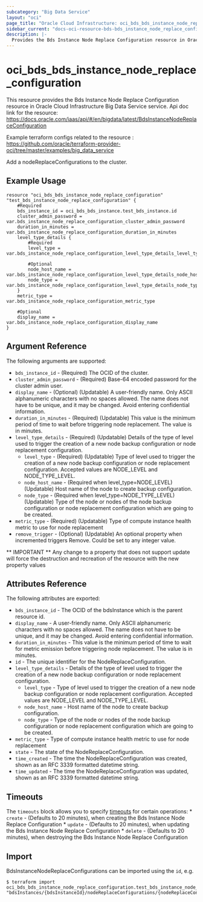 ```yaml
---
subcategory: "Big Data Service"
layout: "oci"
page_title: "Oracle Cloud Infrastructure: oci_bds_bds_instance_node_replace_configuration"
sidebar_current: "docs-oci-resource-bds-bds_instance_node_replace_configuration"
description: |-
  Provides the Bds Instance Node Replace Configuration resource in Oracle Cloud Infrastructure Big Data Service service
---
```


# oci_bds_bds_instance_node_replace_configuration
This resource provides the Bds Instance Node Replace Configuration resource in Oracle Cloud Infrastructure Big Data Service service.
Api doc link for the resource: https://docs.oracle.com/iaas/api/#/en/bigdata/latest/BdsInstanceNodeReplaceConfiguration

Example terraform configs related to the resource : https://github.com/oracle/terraform-provider-oci/tree/master/examples/big_data_service

Add a nodeReplaceConfigurations to the cluster.


## Example Usage

```hcl
resource "oci_bds_bds_instance_node_replace_configuration" "test_bds_instance_node_replace_configuration" {
	#Required
	bds_instance_id = oci_bds_bds_instance.test_bds_instance.id
	cluster_admin_password = var.bds_instance_node_replace_configuration_cluster_admin_password
	duration_in_minutes = var.bds_instance_node_replace_configuration_duration_in_minutes
	level_type_details {
		#Required
		level_type = var.bds_instance_node_replace_configuration_level_type_details_level_type

		#Optional
		node_host_name = var.bds_instance_node_replace_configuration_level_type_details_node_host_name
		node_type = var.bds_instance_node_replace_configuration_level_type_details_node_type
	}
	metric_type = var.bds_instance_node_replace_configuration_metric_type

	#Optional
	display_name = var.bds_instance_node_replace_configuration_display_name
}
```

## Argument Reference

The following arguments are supported:

* `bds_instance_id` - (Required) The OCID of the cluster.
* `cluster_admin_password` - (Required) Base-64 encoded password for the cluster admin user.
* `display_name` - (Optional) (Updatable) A user-friendly name. Only ASCII alphanumeric characters with no spaces allowed. The name does not have to be unique, and it may be changed. Avoid entering confidential information.
* `duration_in_minutes` - (Required) (Updatable) This value is the minimum period of time to wait before triggering node replacement. The value is in minutes.
* `level_type_details` - (Required) (Updatable) Details of the type of level used to trigger the creation of a new node backup configuration or node replacement configuration.
	* `level_type` - (Required) (Updatable) Type of level used to trigger the creation of a new node backup configuration or node replacement configuration. Accepted values are NODE_LEVEL and NODE_TYPE_LEVEL.
	* `node_host_name` - (Required when level_type=NODE_LEVEL) (Updatable) Host name of the node to create backup configuration.
	* `node_type` - (Required when level_type=NODE_TYPE_LEVEL) (Updatable) Type of the node or nodes of the node backup configuration or node replacement configuration which are going to be created.
* `metric_type` - (Required) (Updatable) Type of compute instance health metric to use for node replacement
* `remove_trigger` - (Optional) (Updatable) An optional property when incremented triggers Remove. Could be set to any integer value.


** IMPORTANT **
Any change to a property that does not support update will force the destruction and recreation of the resource with the new property values

## Attributes Reference

The following attributes are exported:

* `bds_instance_id` - The OCID of the bdsInstance which is the parent resource id.
* `display_name` - A user-friendly name. Only ASCII alphanumeric characters with no spaces allowed. The name does not have to be unique, and it may be changed. Avoid entering confidential information.
* `duration_in_minutes` - This value is the minimum period of time to wait for metric emission before triggering node replacement. The value is in minutes.
* `id` - The unique identifier for the NodeReplaceConfiguration.
* `level_type_details` - Details of the type of level used to trigger the creation of a new node backup configuration or node replacement configuration.
	* `level_type` - Type of level used to trigger the creation of a new node backup configuration or node replacement configuration. Accepted values are NODE_LEVEL and NODE_TYPE_LEVEL.
	* `node_host_name` - Host name of the node to create backup configuration.
	* `node_type` - Type of the node or nodes of the node backup configuration or node replacement configuration which are going to be created.
* `metric_type` - Type of compute instance health metric to use for node replacement
* `state` - The state of the NodeReplaceConfiguration.
* `time_created` - The time the NodeReplaceConfiguration was created, shown as an RFC 3339 formatted datetime string.
* `time_updated` - The time the NodeReplaceConfiguration was updated, shown as an RFC 3339 formatted datetime string. 

## Timeouts

The `timeouts` block allows you to specify [timeouts](https://registry.terraform.io/providers/oracle/oci/latest/docs/guides/changing_timeouts) for certain operations:
	* `create` - (Defaults to 20 minutes), when creating the Bds Instance Node Replace Configuration
	* `update` - (Defaults to 20 minutes), when updating the Bds Instance Node Replace Configuration
	* `delete` - (Defaults to 20 minutes), when destroying the Bds Instance Node Replace Configuration


## Import

BdsInstanceNodeReplaceConfigurations can be imported using the `id`, e.g.

```
$ terraform import oci_bds_bds_instance_node_replace_configuration.test_bds_instance_node_replace_configuration "bdsInstances/{bdsInstanceId}/nodeReplaceConfigurations/{nodeReplaceConfigurationId}" 
```

